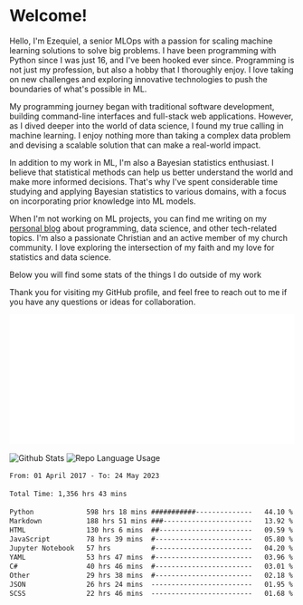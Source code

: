 # Welcome!

Hello, I'm Ezequiel, a senior MLOps with a passion for scaling machine learning solutions to solve big problems. I have been programming with Python since I was just 16, and I've been hooked ever since. Programming is not just my profession, but also a hobby that I thoroughly enjoy. I love taking on new challenges and exploring innovative technologies to push the boundaries of what's possible in ML.

My programming journey began with traditional software development, building command-line interfaces and full-stack web applications. However, as I dived deeper into the world of data science, I found my true calling in machine learning. I enjoy nothing more than taking a complex data problem and devising a scalable solution that can make a real-world impact.

In addition to my work in ML, I'm also a Bayesian statistics enthusiast. I believe that statistical methods can help us better understand the world and make more informed decisions. That's why I've spent considerable time studying and applying Bayesian statistics to various domains, with a focus on incorporating prior knowledge into ML models.

When I'm not working on ML projects, you can find me writing on my [personal blog](https://elc.github.io) about programming, data science, and other tech-related topics. I'm also a passionate Christian and an active member of my church community. I love exploring the intersection of my faith and my love for statistics and data science.

Below you will find some stats of the things I do outside of my work

Thank you for visiting my GitHub profile, and feel free to reach out to me if you have any questions or ideas for collaboration.

![RSS Feed](metrics.plugin.rss.svg)

![Github Stats](https://github-readme-stats.vercel.app/api?username=elc&show_icons=true&theme=gruvbox&border_radius=20&include_all_commits=true&count_private=true&card_width=450) ![Repo Language Usage](https://github-readme-stats.vercel.app/api/top-langs?username=elc&show_icons=true&theme=gruvbox&border_radius=20&include_all_commits=true&count_private=true&layout=compact&langs_count=5&card_width=400)


<!--START_SECTION:waka-->

```text
From: 01 April 2017 - To: 24 May 2023

Total Time: 1,356 hrs 43 mins

Python             598 hrs 18 mins ###########--------------   44.10 %
Markdown           188 hrs 51 mins ###----------------------   13.92 %
HTML               130 hrs 6 mins  ##-----------------------   09.59 %
JavaScript         78 hrs 39 mins  #------------------------   05.80 %
Jupyter Notebook   57 hrs          #------------------------   04.20 %
YAML               53 hrs 47 mins  #------------------------   03.96 %
C#                 40 hrs 46 mins  #------------------------   03.01 %
Other              29 hrs 38 mins  #------------------------   02.18 %
JSON               26 hrs 24 mins  -------------------------   01.95 %
SCSS               22 hrs 46 mins  -------------------------   01.68 %
```

<!--END_SECTION:waka-->
